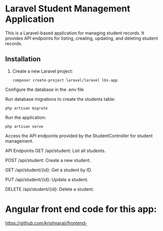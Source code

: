 # Laravel Student Management Application

This is a Laravel-based application for managing student records. It provides API endpoints for listing, creating, updating, and deleting student records.

## Installation

1. Create a new Laravel project:
   ```shell
   composer create-project laravel/laravel lbs-app
Configure the database in the .env file

Run database migrations to create the students table:
  ```shell
  php artisan migrate
  ```


Run the application:
 ```shell
 php artisan serve
 ```

  

  
Access the API endpoints provided by the StudentController for student management.

API Endpoints
GET /api/student: List all students.


POST /api/student: Create a new student.


GET /api/student/{id}: Get a student by ID.


PUT /api/student/{id}: Update a student.

DELETE /api/student/{id}: Delete a student.   


# Angular front end code for this app:
https://github.com/krishnarajj/frontend-
